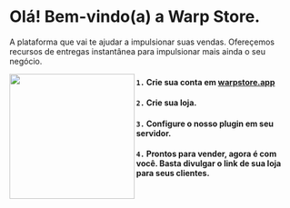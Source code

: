 # Olá! Bem-vindo(a) a Warp Store.
A plataforma que vai te ajudar a impulsionar suas vendas.
Ofereçemos recursos de entregas instantânea para impulsionar mais ainda o seu negócio.

<img align="left" height="220" src="https://warpstore.app/assets/images/ilustrations/sales.svg"/>

#### `1.` Crie sua conta em [warpstore.app](https://warpstore.app)
#### `2.` Crie sua loja.
#### `3.` Configure o nosso plugin em seu servidor.
#### `4.` Prontos para vender, agora é com você. Basta divulgar o link de sua loja para seus clientes.
